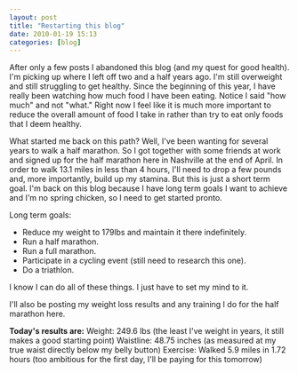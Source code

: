 ```yaml
---
layout: post
title: "Restarting this blog"
date: 2010-01-19 15:13
categories: [blog]
---
```

After only a few posts I abandoned this blog (and my quest for good health). I'm picking up where I left off two and a half years ago. I'm still overweight and still struggling to get healthy. Since the beginning of this year, I have really been watching how much food I have been eating. Notice I said "how much" and not "what." Right now I feel like it is much more important to reduce the overall amount of food I take in rather than try to eat only foods that I deem healthy.

What started me back on this path? Well, I've been wanting for several years to walk a half marathon. So I got together with some friends at work and signed up for the half marathon here in Nashville at the end of April. In order to walk 13.1 miles in less than 4 hours, I'll need to drop a few pounds and, more importantly, build up my stamina. But this is just a short term goal. I'm back on this blog because I have long term goals I want to achieve and I'm no spring chicken, so I need to get started pronto.

Long term goals:

* Reduce my weight to 179lbs and maintain it there indefinitely.
* Run a half marathon.
* Run a full marathon.
* Participate in a cycling event (still need to research this one).
* Do a triathlon.

I know I can do all of these things. I just have to set my mind to it.

I'll also be posting my weight loss results and any training I do for the half marathon here.

**Today's results are:**
Weight: 249.6 lbs (the least I've weight in years, it still makes a good starting point)
Waistline: 48.75 inches (as measured at my true waist directly below my belly button)
Exercise: Walked 5.9 miles in 1.72 hours (too ambitious for the first day, I'll be paying for this tomorrow)

